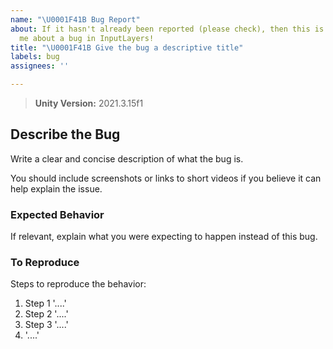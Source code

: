 ```yaml
---
name: "\U0001F41B Bug Report"
about: If it hasn't already been reported (please check), then this is how to inform
  me about a bug in InputLayers!
title: "\U0001F41B Give the bug a descriptive title"
labels: bug
assignees: ''

---
```


> **Unity Version:** 2021.3.15f1

## Describe the Bug

Write a clear and concise description of what the bug is.

You should include screenshots or links to short videos if you believe it can help explain the issue.

### Expected Behavior

If relevant, explain what you were expecting to happen instead of this bug.

### To Reproduce

Steps to reproduce the behavior:
1. Step 1 '....'
2. Step 2 '....'
3. Step 3 '....'
4. '....'

